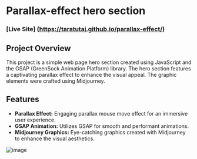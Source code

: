 # Parallax-effect hero section

### [Live Site] (https://taratutaj.github.io/parallax-effect/)

## Project Overview
This project is a simple web page hero section created using JavaScript and the GSAP (GreenSock Animation Platform) library. The hero section features a captivating parallax effect to enhance the visual appeal. The graphic elements were crafted using Midjourney.

## Features

- **Parallax Effect:** Engaging parallax mouse move effect for an immersive user experience.
- **GSAP Animation:** Utilizes GSAP for smooth and performant animations.
- **Midjourney Graphics:** Eye-catching graphics created with Midjourney to enhance the visual aesthetics.

![image](https://github.com/Taratutaj/parallax-effect/assets/94808296/d9b3e532-3cda-4579-aebc-c71254fd0b2f)
